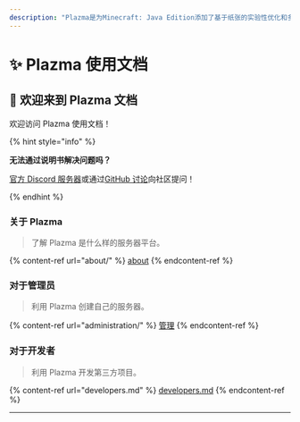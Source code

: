 ```yaml
---
description: "Plazma是为Minecraft: Java Edition添加了基于纸张的实验性优化和多种游戏机制定制功能的开源服务器平台。"
---
```


# ✨ Plazma 使用文档

## 👋 欢迎来到 Plazma 文档

欢迎访问 Plazma 使用文档！

{% hint style="info" %}

**无法通过说明书解决问题吗？**

[官方 Discord 服务器](https://discord.gg/MmfC52K8A8)或通过[GitHub 讨论](https://github.com/PlazmaMC/PlazmaBukkit/discussions)向社区提问！

{% endhint %}

### 关于 Plazma

> 了解 Plazma 是什么样的服务器平台。

{% content-ref url="about/" %}
[about](about/)
{% endcontent-ref %}

### 对于管理员

> 利用 Plazma 创建自己的服务器。

{% content-ref url="administration/" %}
[管理](administration/)
{% endcontent-ref %}

### 对于开发者

> 利用 Plazma 开发第三方项目。

{% content-ref url="developers.md" %}
[developers.md](developers.md)
{% endcontent-ref %}

***
